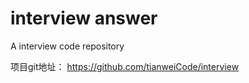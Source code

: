 interview answer
=========

A interview code repository

项目git地址：
https://github.com/tianweiCode/interview
